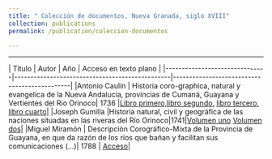 ```yaml
---
title: " Colección de documentos, Nueva Granada, siglo XVIII"
collection: publications
permalink: /publication/coleccion-documentos

---
```


****


| Título | Autor | Año | Acceso en texto plano |
|-------------------------------|------------------------------------------------|----------------------------------------------|
|Antonio Caulín | Historia coro-graphica, natural y evangelica de la Nueva Andalucia, provincias de Cumaná, Guayana y Vertientes del Rio Orinoco| 1736 |[Libro primero,](https://github.com/mariajoafana/inventar-colombia/blob/master/Orinoco-digital/Rivero_1736_parte1.txt)[libro segundo,](https://github.com/mariajoafana/inventar-colombia/blob/master/Orinoco-digital/Rivero_1736_parte2.txt) [libro tercero,](https://github.com/mariajoafana/inventar-colombia/blob/master/Orinoco-digital/Rivero_1736_parte3.txt) [libro cuarto](https://github.com/mariajoafana/inventar-colombia/blob/master/Orinoco-digital/Rivero_1736_parte4.txt)|
|Joseph Gumilla |Historia natural, civil y geográfica de las naciones situadas en las riveras del Río Orinoco|1741|[Volumen uno](https://github.com/mariajoafana/inventar-colombia/blob/master/Orinoco-digital/Jose%CC%81_Gumilla-1741_v.1.txt) [Volumen dos](https://github.com/mariajoafana/inventar-colombia/blob/master/Orinoco-digital/Jose%CC%81_Gumilla-1741-v.2.txt)|
|Miguel Miramón | Descripción Corográfico-Mixta de la Provincia de Guayana, en que da razón de los ríos que bañan y facilitan sus comunicaciones (...)| 1788 | [Acceso](https://github.com/mariajoafana/inventar-colombia/blob/master/Orinoco-digital/Marmion_1788.txt)|

